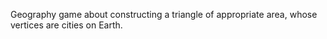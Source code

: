 Geography game about constructing a triangle of appropriate area, whose vertices are cities on Earth.
